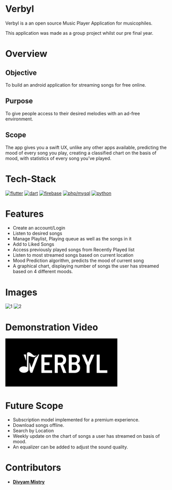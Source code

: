 # Verbyl

Verbyl is a an open source Music Player Application for musicophiles. 

This application was made as a group project whilst our pre final year.

# Overview

## Objective

To build an android application for streaming songs for free online.

## Purpose

To give people access to their desired melodies with an ad-free environment.

## Scope

The app gives you a swift UX, unlike any other apps available, predicting the mood of every song you play, creating a classified chart on the basis of mood, with statistics of every song you’ve played.

# Tech-Stack

<a href="https://flutter.dev" target="_blank"> <img src="https://www.vectorlogo.zone/logos/flutterio/flutterio-icon.svg" alt="flutter" width="40" height="40"/></a>
<a href="https://dart.dev" target="_blank"> <img src="https://upload.wikimedia.org/wikipedia/commons/thumb/7/7e/Dart-logo.png/120px-Dart-logo.png" alt="dart" width="40" height="40"/></a>
<a href="https://firebase.google.com/" target="_blank"> <img src="https://brandslogos.com/wp-content/uploads/images/firebase-logo-vector.svg" alt="firebase" width="42" height="41"/></a>
<a href="https://www.php.net/" target="_blank"> <img src="https://toppng.com/uploads/preview/hp-mysql-logo-php-mysql-logo-11563201393jr92g693xl.png" alt="php/mysql" width="40" height="42"/></a>
<a href="https://www.python.org" target="_blank"> <img src="https://upload.wikimedia.org/wikipedia/commons/thumb/c/c3/Python-logo-notext.svg/2048px-Python-logo-notext.svg.png" alt="python" width="40" height="40"/></a>

# Features

- Create an account/Login
- Listen to desired songs
- Manage Playlist, Playing queue as well as the songs in it
- Add to Liked Songs
- Access previously played songs from Recently Played list
- Listen to most streamed songs based on current location
- Mood Prediction algorithm, predicts the mood of current song
- A graphical chart, displaying number of songs the user has streamed based on 4 different moods.

# Images
![1](https://user-images.githubusercontent.com/73271406/168602224-e48db841-e603-4537-ba22-259db6e0ee9e.png)
![2](https://user-images.githubusercontent.com/73271406/168602293-bfa23ce1-4557-49e6-a160-d7443355ce18.png)

# Demonstration Video

[![Watch the video](https://github.com/Dhruv2406/Verbyl/blob/main/assets/images/LOGO-VERBYL.jpg)](https://drive.google.com/file/d/11RxmxrySaSuG3aYw5lu9SRUo0lpNhKIY/view?usp=sharing)

# Future Scope

- Subscription model implemented for a premium experience.
- Download songs offline.
- Search by Location
- Weekly update on the chart of songs a user has streamed on basis of mood.
- An equalizer can be added to adjust the sound quality.

# Contributors
- <a href="https://github.com/divyam-mistry"><b>Divyam Mistry</b></a>
